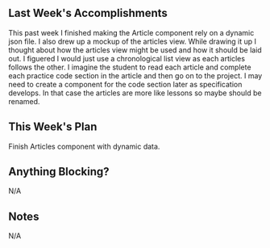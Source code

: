 ## Last Week's Accomplishments
This past week I finished making the Article component rely on a dynamic json file. I also drew up a mockup of the articles view. While drawing it up I thought about how the articles view might be used and how it should be laid out. I figuered I would just use a chronological list view as each articles follows the other. I imagine the student to read each article and complete each practice code section in the article and then go on to the project. I may need to create a component for the code section later as specification develops. In that case the articles are more like lessons so maybe should be renamed.

## This Week's Plan
Finish Articles component with dynamic data.

## Anything Blocking?
N/A

## Notes
N/A

